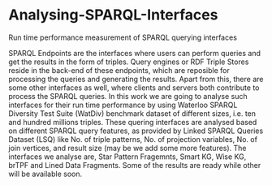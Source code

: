 # Analysing-SPARQL-Interfaces
Run time performance measurement of SPARQL querying interfaces

SPARQL Endpoints are the interfaces where users can perform queries and get the results in the form of triples. Query engines or RDF Triple Stores reside in the back-end of these endpoints, which are reposible for processing the queries and generating the results. Apart from this, there are some other interfaces as well, where clients and servers both contribute to process the SPARQL queries. In this work we are going to analyse such interfaces for their run time performance by using Waterloo SPARQL Diversity Test Suite (WatDiv) benchmark dataset of different sizes, i.e. ten and hundred millions triples. These quering interfaces are analysed based on different SPARQL query features, as provided by Linked SPARQL Queries Dataset (LSQ) like No. of triple patterns, No. of projection variables, No. of join vertices, and result size (may be we add some more features). The interfaces we analyse are, Star Pattern Fragemnts, Smart KG, Wise KG, brTPF and Lined Data Fragments. Some of the results are ready while other will be available soon. 

